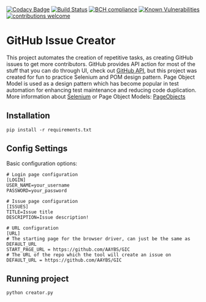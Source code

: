 [![Codacy Badge](https://api.codacy.com/project/badge/Grade/b4cc57784e324eb5b1ebb8d68478277b)](https://app.codacy.com/app/ZoranPandovski/GIC?utm_source=github.com&utm_medium=referral&utm_content=AAYBS/GIC&utm_campaign=Badge_Grade_Dashboard)
[![Build Status](https://travis-ci.org/AAYBS/GIC.svg?branch=master)](https://travis-ci.org/AAYBS/GIC)
[![BCH compliance](https://bettercodehub.com/edge/badge/AAYBS/GIC?branch=master)](https://bettercodehub.com/)
[![Known Vulnerabilities](https://snyk.io/test/github/AAYBS/GIC/badge.svg?targetFile=requirements.txt)](https://snyk.io/test/github/AAYBS/GIC?targetFile=requirements.txt)
[![contributions welcome](https://img.shields.io/badge/contributions-welcome-brightgreen.svg?style=flat)](https://github.com/ZoranPandovski/al-go-rithms/issues)

# GitHub Issue Creator
This project automates the creation of repetitive tasks, as creating GitHub issues to get more contributors. 
GitHub provides API action for most of the stuff that you can do through UI, check out [GitHub API](https://developer.github.com/v3/), but this project was created for fun to practice Selenium and POM design pattern. Page Object Model is used as a design pattern which has become popular in test automation for enhancing test maintenance and reducing code duplication. More information about [Selenium](https://able.bio/ZoranPandovski/introduction-to-selenium--75njv2f) or Page Object Models: [PageObjects](https://github.com/SeleniumHQ/selenium/wiki/PageObjects)

## Installation
```
pip install -r requirements.txt
```

## Config Settings
Basic configuration options:
```
# Login page configuration
[LOGIN]
USER_NAME=your_username
PASSWORD=your_password

# Issue page configuration
[ISSUES]
TITLE=Issue title
DESCRIPTION=Issue description!

# URL configuration
[URL]
# The starting page for the browser driver, can just be the same as DEFAULT_URL
START_PAGE_URL = https://github.com/AAYBS/GIC
# The URL of the repo which the tool will create an issue on
DEFAULT_URL = https://github.com/AAYBS/GIC
```

## Running project
```
python creator.py
```
